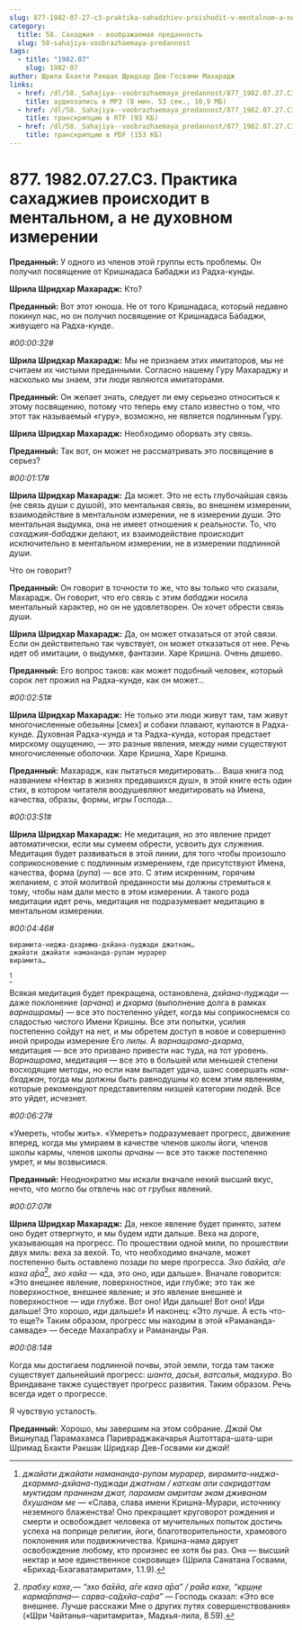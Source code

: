 ```yaml
---
slug: 877-1982-07-27-c3-praktika-sahadzhiev-proishodit-v-mentalnom-a-ne-duhovnom-izmerenii
category:
  title: 58. Сахаджия - воображаемая преданность
  slug: 58-sahajiya-voobrazhaemaya-predannost
tags:
  - title: "1982.07"
    slug: 1982-07
author: Шрила Бхакти Ракшак Шридхар Дев-Госвами Махарадж
links:
  - href: /dl/58._Sahajiya--voobrazhaemaya_predannost/877_1982.07.27.C3_SridharMj_Praktika_sahadzhiev_proishodit_v_mentalnom_a_ne_duhovnom_izmerenii.mp3
    title: аудиозапись в MP3 (8 мин. 53 сек., 10,9 МБ)
  - href: /dl/58._Sahajiya--voobrazhaemaya_predannost/877_1982.07.27.C3_SridharMj_Praktika_sahadzhiev_proishodit_v_mentalnom_a_ne_duhovnom_izmerenii.rtf
    title: транскрипцию в RTF (93 КБ)
  - href: /dl/58._Sahajiya--voobrazhaemaya_predannost/877_1982.07.27.C3_SridharMj_Praktika_sahadzhiev_proishodit_v_mentalnom_a_ne_duhovnom_izmerenii.pdf
    title: транскрипцию в PDF (153 КБ)
---
```


# 877. 1982.07.27.C3. Практика сахаджиев происходит в ментальном, а не духовном измерении

**Преданный:** У одного из членов этой группы есть проблемы. Он получил посвящение от Кришнадаса Бабаджи из Радха-кунды.

**Шрила Шридхар Махарадж:** Кто?

**Преданный:** Вот этот юноша. Не от того Кришнадаса, который недавно покинул нас, но он получил посвящение от Кришнадаса Бабаджи, живущего на Радха-кунде.

*#00:00:32#*

**Шрила Шридхар Махарадж:** Мы не признаем этих имитаторов, мы не считаем их чистыми преданными. Согласно нашему Гуру Махараджу и насколько мы знаем, эти люди являются имитаторами.

**Преданный:** Он желает знать, следует ли ему серьезно относиться к этому посвящению, потому что теперь ему стало известно о том, что этот так называемый «гуру», возможно, не является подлинным Гуру.

**Шрила Шридхар Махарадж:** Необходимо оборвать эту связь.

**Преданный:** Так вот, он может не рассматривать это посвящение в серьез?

*#00:01:17#*

**Шрила Шридхар Махарадж:** Да может. Это не есть глубочайшая связь (не связь души с душой), это ментальная связь, во внешнем измерении, взаимодействие в ментальном измерении, не в измерении души. Это ментальная выдумка, она не имеет отношения к реальности. То, что *сахаджия-бабаджи* делают, их взаимодействие происходит исключительно в ментальном измерении, не в измерении подлинной души.

Что он говорит?

**Преданный:** Он говорит в точности то же, что вы только что сказали, Махарадж. Он говорит, что его связь с этим *бабаджи* носила ментальный характер, но он не удовлетворен. Он хочет обрести связь души.

**Шрила Шридхар Махарадж:** Да, он может отказаться от этой связи. Если он действительно так чувствует, он может отказаться от нее. Речь идет об имитации, о выдумке, фантазии. Харе Кришна. Очень дешево.

**Преданный:** Его вопрос таков: как может подобный человек, который сорок лет прожил на Радха-кунде, как он может…

*#00:02:51#*

**Шрила Шридхар Махарадж:** Не только эти люди живут там, там живут многочисленные обезьяны [смех] и собаки плавают, купаются в Радха-кунде. Духовная Радха-кунда и та Радха-кунда, которая предстает мирскому ощущению, — это разные явления, между ними существуют многочисленные оболочки. Харе Кришна, Харе Кришна.

**Преданный:** Махарадж, как пытаться медитировать… Ваша книга под названием «Нектар в жизнях предавшихся душ», в этой книге есть один стих, в котором читателя воодушевляют медитировать на Имена, качества, образы, формы, игры Господа…

*#00:03:51#*

**Шрила Шридхар Махарадж:** Не медитация, но это явление придет автоматически, если мы сумеем обрести, усвоить дух служения. Медитация будет развиваться в этой линии, для того чтобы произошло соприкосновение с подлинным измерением, где присутствуют Имена, качества, форма (*рупа*) — все это. С этим искренним, горячим желанием, с этой молитвой преданности мы должны стремиться к тому, чтобы нам дали место в этом измерении. А такого рода медитации идет речь, медитация не подразумевает медитацию в ментальном измерении.

*#00:04:46#*

    вирамита-ниджа-дхармма-дхйана-пуджади джатнам…
    джайати джайати намананда-рупам мурарер
    вирамита…
[^_ftn1]

Всякая медитация будет прекращена, остановлена, *дхйана-пуджади* — даже поклонение (*арчана*) и *дхарма* (выполнение долга в рамках *варнашрамы*) — все это постепенно уйдет, когда мы соприкоснемся со сладостью чистого Имени Кришны. Все эти попытки, усилия постепенно сойдут на нет, и мы обретем доступ в новое и совершенно иной природы измерение Его *лилы.* А *варнашрама-дхарма*, медитация — все это призвано привести нас туда, на тот уровень. *Варнашрама*, медитация — все это в большей или меньшей степени восходящие методы, но если нам выпадет удача, шанс совершать *нам-бхаджан*, тогда мы должны быть равнодушны ко всем этим явлениям, которые рекомендуют представителям низшей категории людей. Все это уйдет, исчезнет.

*#00:06:27#*

«Умереть, чтобы жить». «Умереть» подразумевает прогресс, движение вперед, когда мы умираем в качестве членов школы йоги, членов школы кармы, членов школы *арчаны* — все это также постепенно умрет, и мы возвысимся.

**Преданный:** Неоднократно мы искали вначале некий высший вкус, нечто, что могло бы отвлечь нас от грубых явлений.

*#00:07:07#*

**Шрила Шридхар Махарадж:** Да, некое явление будет принято, затем оно будет отвергнуто, и мы будем идти дальше. Веха на дороге, указывающая на прогресс. По прошествии одной мили, по прошествии двух миль: веха за вехой. То, что необходимо вначале, может постепенно быть оставлено позади по мере прогресса. *Эхо ба̄хйа, а̄ге каха а̄ра*[^_ftn2], *эхо хайа* — «да, это оно, иди дальше». Вначале говорится: «Это внешнее явление, поверхностное, иди глубже; это так же поверхностное, внешнее явление; и это явление внешнее и поверхностное — иди глубже. Вот оно! Иди дальше! Вот оно! Иди дальше! Это хорошо, иди дальше!» И наконец: «Это лучше. А есть что-то еще?» Таким образом, прогресс мы находим в этой «Рамананда-самваде» — беседе Махапрабху и Рамананды Рая.

*#00:08:14#*

Когда мы достигаем подлинной почвы, этой земли, тогда там также существует дальнейший прогресс: *шанта*, *дасья*, *ватсалья*, *мадхура*. Во Вриндаване также существует прогресс развития. Таким образом. Речь всегда идет о прогрессе.

Я чувствую усталость.

**Преданный:** Хорошо, мы завершим на этом собрание. *Джай* Ом Вишнупад Парамахамса Паривраджакачарья Аштоттара-шата-шри Шримад Бхакти Ракшак Шридхар Дев-Госвами *ки джай*!



[^_ftn1]: *джайати джайати намананда-рупам мурарер, вирамита-ниджа-дхармма-дхйана-пуджади джатнам / катхам апи сакридаттам муктидам пранинам джат, парамам амритам экам дживанам бхушанам ме* — «Слава, слава имени Кришна-Мурари, источнику неземного блаженства! Оно прекращает круговорот рождения и смерти и освобождает человека от мучительных попыток достичь успеха на поприще религии, йоги, благотворительности, храмового поклонения или подвижничества. Кришна-нама дарует освобождение любому, кто произнес ее хотя бы раз. Она — высший нектар и мое единственное сокровище» (Шрила Санатана Госвами, «Брихад-Бхагаватамритам», 1.1.9).

[^_ftn2]: *прабху кахе,— “эхо ба̄хйа, а̄ге каха а̄ра” / ра̄йа кахе, “кр̣ш̣н̣е карма̄рпан̣а— сарва-са̄дхйа-са̄ра”* — Господь сказал: «Это все внешнее. Лучше расскажи Мне о других путях совершенствования» («Шри Чайтанья-чаритамрита», Мадхья-лила, 8.59).

